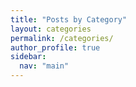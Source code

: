 ```yaml
---
title: "Posts by Category"
layout: categories
permalink: /categories/
author_profile: true
sidebar:
  nav: "main"
---
```

